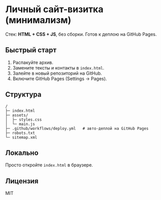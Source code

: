 # Личный сайт-визитка (минимализм)

Стек: **HTML + CSS + JS**, без сборки. Готов к деплою на GitHub Pages.

## Быстрый старт
1. Распакуйте архив.
2. Замените тексты и контакты в `index.html`.
3. Залейте в новый репозиторий на GitHub.
4. Включите GitHub Pages (Settings → Pages).

## Структура
```
/
├─ index.html
├─ assets/
│  ├─ styles.css
│  └─ main.js
├─ .github/workflows/deploy.yml   # авто-деплой на GitHub Pages
├─ robots.txt
└─ sitemap.xml
```

## Локально
Просто откройте `index.html` в браузере.

## Лицензия
MIT
